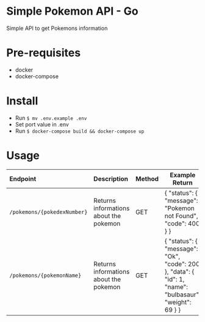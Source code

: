 # Simple Pokemon API - Go

Simple API to get Pokemons information

# Pre-requisites

- docker
- docker-compose

# Install

- Run `$ mv .env.example .env`
- Set port value in .env
- Run `$ docker-compose build && docker-compose up`

# Usage

| Endpoint                    | Description                            | Method | Example Return                                                                                          |
| :-------------------------- | :------------------------------------- | ------ | ------------------------------------------------------------------------------------------------------- |
| `/pokemons/{pokedexNumber}` | Returns informations about the pokemon | GET    | { "status": { "message": "Pokemon not Found", "code": 400 } }                                                                      |
| `/pokemons/{pokemonName}`   | Returns informations about the pokemon | GET    | { "status": { "message": "Ok", "code": 200 }, "data": { "id": 1, "name": "bulbasaur", "weight": 69 } } |

